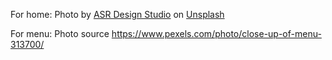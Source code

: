 For home: Photo by <a href="https://unsplash.com/@asrdesignstudio?utm_content=creditCopyText&utm_medium=referral&utm_source=unsplash">ASR Design Studio</a> on <a href="https://unsplash.com/photos/a-bar-with-chairs-and-a-bar-counter-jNWm4XNMFTc?utm_content=creditCopyText&utm_medium=referral&utm_source=unsplash">Unsplash</a>
  
For menu: Photo source https://www.pexels.com/photo/close-up-of-menu-313700/